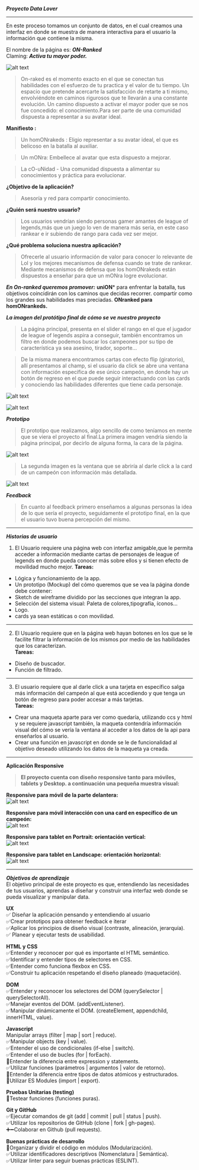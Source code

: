 ***Proyecto Data Lover***
___
 En este proceso tomamos un conjunto de datos, en el cual creamos una interfaz en donde se muestra de manera interactiva para el usuario la información que contiene la misma.
 
El nombre de la página es:
***ON-Ranked*** <br>
Claming:
***Activa tu mayor poder.*** <br>

![alt text](https://raw.githubusercontent.com/DianyelaMaldonado/CDMX009-Data-Lovers/master/Readme/logofinal.png)


>On-raked es el momento exacto en el que se conectan tus habilidades con el esfuerzo de tu
practica y el valor de tu tiempo. Un espacio que pretende acercarte la satisfacción de retarte a ti mismo, envolviéndote en caminos rigurosos que te llevarán a una constante evolución. Un camino dispuesto a activar el mayor poder que se nos fue concedido: el conocimiento.Para ser parte de una comunidad dispuesta a representar a su avatar ideal.

**Manifiesto :**
>Un homONrakeds : Eligio representar a su avatar ideal, el que es belicoso en la batalla al auxiliar.

>Un mONra: Embellece al avatar que esta dispuesto a mejorar.

>La cO-uNidad - Una comunidad dispuesta a alimentar su conocimientos y práctica para evolucionar.

**¿Objetivo de la aplicación?**
>Asesoría y red para compartir conocimiento.

**¿Quién será nuestro usuario?**
>Los usuarios vendrían siendo personas gamer amantes de league of legends,más que un juego lo ven de manera más seria, en este caso rankear e ir subiendo de rango para cada vez ser mejor.

**¿Qué problema soluciona nuestra aplicación?**
>Ofrecerle al usuario información de valor para conocer lo relevante de Lol y los mejores
mecanismos de defensa cuando se trate de rankear. Mediante mecanismos de defensa que los
homONrakeds están dispuestos a enseñar para que un mONra logre evolucionar.

***En On-ranked queremos promover:***
**uniON*** para enfrentar la batalla,
tus objetivos coincidirán con los caminos que decidas recorrer.
compartir como los grandes sus habilidades mas preciadas.
**ONranked para homONrankeds.**

***La imagen del protótipo final de cómo se ve nuestro proyecto***
>La página principal, presenta en el slider el rango en el que el jugador de league of legends aspira a conseguir, también encontramos un filtro en donde podemos buscar los campeones por su tipo de característica ya sea asesino, tirador, soporte... 

>De la misma manera encontramos cartas con efecto flip (giratorio), allí presentamos al champ, si el usuario da click se abre una ventana con información especifica de ese único campeón, en donde hay un botón de regreso en el que puede seguir interactuando con las cards y conociendo las habilidades diferentes que tiene cada personaje.

![alt text](https://raw.githubusercontent.com/DianyelaMaldonado/CDMX009-Data-Lovers/master/Readme/On-Raked01.png)

![alt text](https://raw.githubusercontent.com/DianyelaMaldonado/CDMX009-Data-Lovers/master/Readme/On-Raked02.png)



***Prototipo***

 >El prototipo que realizamos, algo sencillo de como teníamos en mente que se viera el proyecto al final.La primera imagen vendría siendo la página principal, por decirlo de alguna forma, la cara de la página.

![alt text](https://raw.githubusercontent.com/DianyelaMaldonado/CDMX009-Data-Lovers/master/Readme/prototipoEnBaja-1.jpg)

>La segunda imagen es la ventana que se abriría al darle click a la card de un campeón con información más detallada.

![alt text](https://raw.githubusercontent.com/DianyelaMaldonado/CDMX009-Data-Lovers/feature/Cambios-readme/Readme/prototipoEnBaja-2.jpg)


  ***Feedback***
 > En cuanto al feedback primero enseñamos a algunas personas la idea de lo que sería el proyecto, seguidamente el prototipo final, en la que el usuario tuvo buena percepción del mismo.
  ___
 
 ***Historias de usuario***
 
1. El Usuario requiere una página web con interfaz amigable,que le permita acceder a información mediante cartas de personajes de league of legends en donde pueda conocer más sobre ellos y si tienen efecto de movilidad mucho mejor.
  **Tareas:**
- Lógica y funcionamiento de la app.
 - Un prototipo (Mockup) del cómo queremos que se vea la página donde debe contener:
 - Sketch de wireframe dividido por las secciones que integran la app.
- Selección del sistema visual: Paleta de colores,tipografía, íconos...
- Logo.
- cards ya sean estáticas o con movilidad.
___
 2.  El Usuario requiere que en la página web hayan botones en los que se le facilite filtrar la información de los mismos por medio de las habilidades que los caracterizan. <br>
 **Tareas:**
- Diseño de buscador.
- Función de filtrado.
___
3. El usuario requiere que al darle click a una tarjeta en específico salga más información del campeón al que está accediendo y que tenga un botón de regreso para poder accesar a más tarjetas. <br>
**Tareas:**
- Crear una maqueta aparte para ver como quedaría, utilizando ccs y html y se requiere javascript también, la maqueta contendría información visual del cómo se vería la ventana al acceder a los datos de la api para enseñarlos al usuario.
- Crear una función en javascript en donde se le de funcionalidad al objetivo deseado utilizando los datos de la maqueta ya creada.
___

**Aplicación Responsive**

>**El proyecto cuenta con diseño responsive tanto para móviles, tablets y Desktop.
a continuación una pequeña muestra visual:**

**Responsive para móvil de la parte delantera:** <br>
![alt text](https://raw.githubusercontent.com/DianyelaMaldonado/CDMX009-Data-Lovers/master/Readme/responsivemovil1.png)

**Responsive para móvil interacción con una card en específico de un campeón:** <br>
![alt text](https://raw.githubusercontent.com/DianyelaMaldonado/CDMX009-Data-Lovers/master/Readme/reponsive-movil-dos.jpg)

**Responsive para tablet en Portrait: orientación vertical:**<br>
![alt text](https://raw.githubusercontent.com/DianyelaMaldonado/CDMX009-Data-Lovers/master/Readme/responsivetablet-vertical.png)

**Responsive para tablet en Landscape: orientación horizontal:**<br>
![alt text](https://raw.githubusercontent.com/DianyelaMaldonado/CDMX009-Data-Lovers/master/Readme/responsivetabletenhorizontal.png)


___
***Objetivos de aprendizaje*** <br>
El objetivo principal de este proyecto es que, entendiendo las necesidades de tus usuarios, aprendas a diseñar y construir una interfaz web donde se pueda visualizar y manipular data.

**UX** <br>
✅ Diseñar la aplicación pensando y entendiendo al usuario <br>
✅Crear prototipos para obtener feedback e iterar <br>
✅Aplicar los principios de diseño visual (contraste, alineación, jerarquía).<br>
✅ Planear y ejecutar tests de usabilidad.<br>
 
**HTML y CSS** <br>
✅Entender y reconocer por qué es importante el HTML semántico. <br>
✅Identificar y entender tipos de selectores en CSS.<br>
✅Entender como funciona flexbox en CSS. <br>
✅Construir tu aplicación respetando el diseño planeado (maquetación). <br>
 
**DOM** <br>
✅Entender y reconocer los selectores del DOM (querySelector | querySelectorAll). <br>
✅Manejar eventos del DOM. (addEventListener). <br>
✅Manipular dinámicamente el DOM. (createElement, appendchild, innerHTML, value). <br>
 
**Javascript** <br>
 Manipular arrays (filter | map | sort | reduce).<br>
✅Manipular objects (key | value).<br>
✅Entender el uso de condicionales (if-else | switch).<br>
✅Entender el uso de bucles (for | forEach).<br>
🚫Entender la diferencia entre expression y statements.<br>
✅Utilizar funciones (parámetros | argumentos | valor de retorno).<br>
🚫Entender la diferencia entre tipos de datos atómicos y estructurados.<br>
🚫Utilizar ES Modules (import | export).<br>
 
**Pruebas Unitarias (testing)** <br>
🚫Testear funciones (funciones puras).<br>
 
**Git y GitHub** <br>
✅Ejecutar comandos de git (add | commit | pull | status | push).<br>
✅Utilizar los repositorios de GitHub (clone | fork | gh-pages).<br>
➕➖Colaborar en Github (pull requests).<br>
 
**Buenas prácticas de desarrollo** <br>
🚫Organizar y dividir el código en módulos (Modularización).<br>
✅Utilizar identificadores descriptivos (Nomenclatura | Semántica).<br>
✅Utilizar linter para seguir buenas prácticas (ESLINT).<br>
 
 
 
 